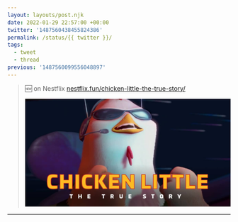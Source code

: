 ```yaml
---
layout: layouts/post.njk
date: 2022-01-29 22:57:00 +00:00
twitter: '1487560438455824386'
permalink: /status/{{ twitter }}/
tags: 
  - tweet
  - thread
previous: '1487560099556048897'
---
```


> 🆕 on Nestflix [nestflix.fun/chicken-little-the-true-story/](https://nestflix.fun/chicken-little-the-true-story/)
> 
> [![Chicken Little the True Story](/img/chicken-little-the-true-story-thumb-1200w.jpg)](https://nestflix.fun/chicken-little-the-true-story/)

---
